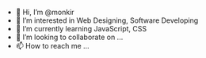 - 👋 Hi, I’m @monkir
- 👀 I’m interested in Web Designing, Software Developing
- 🌱 I’m currently learning JavaScript, CSS
- 💞️ I’m looking to collaborate on ...
- 📫 How to reach me ...

<!---
monkir/monkir is a ✨ special ✨ repository because its `README.md` (this file) appears on your GitHub profile.
You can click the Preview link to take a look at your changes.
--->
